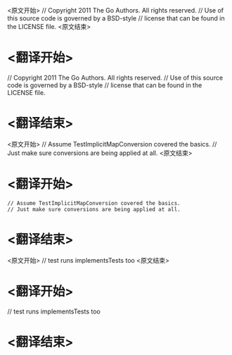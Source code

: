 
<原文开始>
// Copyright 2011 The Go Authors. All rights reserved.
// Use of this source code is governed by a BSD-style
// license that can be found in the LICENSE file.
<原文结束>

# <翻译开始>
// Copyright 2011 The Go Authors. All rights reserved.
// Use of this source code is governed by a BSD-style
// license that can be found in the LICENSE file.
# <翻译结束>


<原文开始>
	// Assume TestImplicitMapConversion covered the basics.
	// Just make sure conversions are being applied at all.
<原文结束>

# <翻译开始>
	// Assume TestImplicitMapConversion covered the basics.
	// Just make sure conversions are being applied at all.
# <翻译结束>


<原文开始>
// test runs implementsTests too
<原文结束>

# <翻译开始>
// test runs implementsTests too
# <翻译结束>

